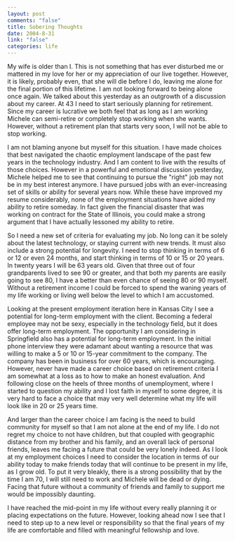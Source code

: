 ```yaml
--- 
layout: post
comments: "false"
title: Sobering Thoughts
date: 2004-8-31
link: "false"
categories: life
---
```

My wife is older than I. This is not something that has ever disturbed me or mattered in my love for her or my appreciation of our live together. However, it is likely, probably even, that she will die before I do, leaving me alone for the final portion of this lifetime. I am not looking forward to being alone once again. We talked about this yesterday as an outgrowth of a discussion about my career. At 43 I need to start seriously planning for retirement. Since my career is lucrative we both feel that as long as I am working Michele can semi-retire or completely stop working when she wants. However, without a retirement plan that starts very soon, I will not be able to stop working.

I am not blaming anyone but myself for this situation. I have made choices that best navigated the chaotic employment landscape of the past few years in the technology industry. And I am content to live with the results of those choices. However in a powerful and emotional discussion yesterday, Michele helped me to see that continuing to pursue the "right" job may not be in my best interest anymore. I have pursued jobs with an ever-increasing set of skills or ability for several years now. While these have improved my resume considerably, none of the employment situations have aided my ability to retire someday. In fact given the financial disaster that was working on contract for the State of Illinois, you could make a strong argument that I have actually lessoned my ability to retire.

So I need a new set of criteria for evaluating my job. No long can it be solely about the latest technology, or staying current with new trends. It must also include a strong potential for longevity. I need to stop thinking in terms of 6 or 12 or even 24 months, and start thinking in terms of 10 or 15 or 20 years. In twenty years I will be 63 years old. Given that three out of four grandparents lived to see 90 or greater, and that both my parents are easily going to see 80, I have a better than even chance of seeing 80 or 90 myself. Without a retirement income I could be forced to spend the waning years of my life working or living well below the level to which I am accustomed.

Looking at the present employment iteration here in Kansas City I see a potential for long-term employment with the client. Becoming a federal employee may not be sexy, especially in the technology field, but it does offer long-term employment. The opportunity I am considering in Springfield also has a potential for long-term employment. In the initial phone interview they were adamant about wanting a resource that was willing to make a 5 or 10 or 15-year commitment to the company. The company has been in business for over 60 years, which is encouraging. However, never have made a career choice based on retirement criteria I am somewhat at a loss as to how to make an honest evaluation. And following close on the heels of three months of unemployment, where I started to question my ability and I lost faith in myself to some degree, it is very hard to face a choice that may very well determine what my life will look like in 20 or 25 years time.

And larger than the career choice I am facing is the need to build community for myself so that I am not alone at the end of my life. I do not regret my choice to not have children, but that coupled with geographic distance from my brother and his family, and an overall lack of personal friends, leaves me facing a future that could be very lonely indeed. As I look at my employment choices I need to consider the location in terms of our ability today to make friends today that will continue to be present in my life, as I grow old. To put it very bleakly, there is a strong possibility that by the time I am 70, I will still need to work and Michele will be dead or dying. Facing that future without a community of friends and family to support me would be impossibly daunting.

I have reached the mid-point in my life without every really planning it or placing expectations on the future. However, looking ahead now I see that I need to step up to a new level or responsibility so that the final years of my life are comfortable and filled with meaningful fellowship and love.
